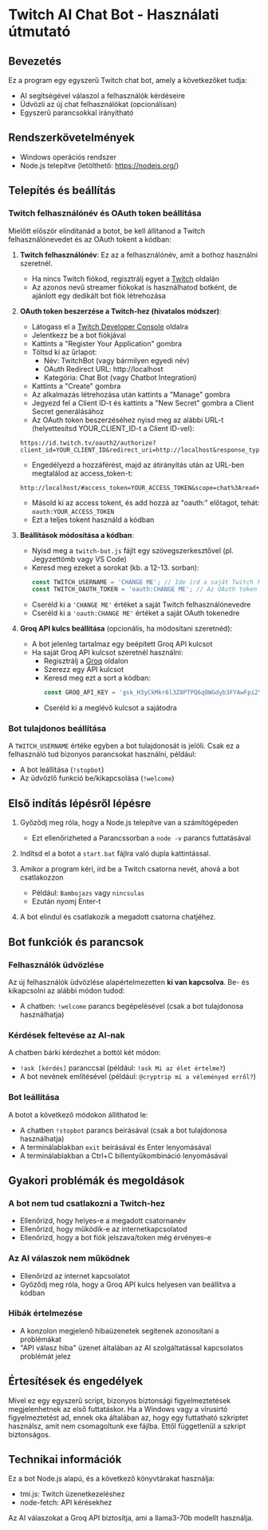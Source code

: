 # Twitch AI Chat Bot - Használati útmutató

## Bevezetés

Ez a program egy egyszerű Twitch chat bot, amely a következőket tudja:
- AI segítségével válaszol a felhasználók kérdéseire
- Üdvözli az új chat felhasználókat (opcionálisan)
- Egyszerű parancsokkal irányítható

## Rendszerkövetelmények

- Windows operációs rendszer
- Node.js telepítve (letölthető: https://nodejs.org/)

## Telepítés és beállítás

### Twitch felhasználónév és OAuth token beállítása

Mielőtt először elindítanád a botot, be kell állítanod a Twitch felhasználónevedet és az OAuth tokent a kódban:

1. **Twitch felhasználónév**: Ez az a felhasználónév, amit a bothoz használni szeretnél.
   - Ha nincs Twitch fiókod, regisztrálj egyet a [Twitch](https://www.twitch.tv/signup) oldalán
   - Az azonos nevű streamer fiókokat is használhatod botként, de ajánlott egy dedikált bot fiók létrehozása

2. **OAuth token beszerzése a Twitch-hez (hivatalos módszer)**:
   - Látogass el a [Twitch Developer Console](https://dev.twitch.tv/console/apps) oldalra
   - Jelentkezz be a bot fiókjával
   - Kattints a "Register Your Application" gombra
   - Töltsd ki az űrlapot:
     - Név: TwitchBot (vagy bármilyen egyedi név)
     - OAuth Redirect URL: http://localhost
     - Kategória: Chat Bot (vagy Chatbot Integration)
   - Kattints a "Create" gombra
   - Az alkalmazás létrehozása után kattints a "Manage" gombra
   - Jegyezd fel a Client ID-t és kattints a "New Secret" gombra a Client Secret generálásához
   - Az OAuth token beszerzéséhez nyisd meg az alábbi URL-t (helyettesítsd YOUR_CLIENT_ID-t a Client ID-vel):
   ```
   https://id.twitch.tv/oauth2/authorize?client_id=YOUR_CLIENT_ID&redirect_uri=http://localhost&response_type=token&scope=chat:read+chat:edit
   ```
   - Engedélyezd a hozzáférést, majd az átirányítás után az URL-ben megtalálod az access_token-t:
   ```
   http://localhost/#access_token=YOUR_ACCESS_TOKEN&scope=chat%3Aread+chat%3Aedit&token_type=bearer
   ```
   - Másold ki az access tokent, és add hozzá az "oauth:" előtagot, tehát: `oauth:YOUR_ACCESS_TOKEN`
   - Ezt a teljes tokent használd a kódban

3. **Beállítások módosítása a kódban**:
   - Nyisd meg a `twitch-bot.js` fájlt egy szövegszerkesztővel (pl. Jegyzettömb vagy VS Code)
   - Keresd meg ezeket a sorokat (kb. a 12-13. sorban):
     ```javascript
     const TWITCH_USERNAME = 'CHANGE ME'; // Ide írd a saját Twitch felhasználónevedet
     const TWITCH_OAUTH_TOKEN = 'oauth:CHANGE ME'; // Az OAuth token
     ```
   - Cseréld ki a `'CHANGE ME'` értéket a saját Twitch felhasználónevedre
   - Cseréld ki a `'oauth:CHANGE ME'` értéket a saját OAuth tokenedre

4. **Groq API kulcs beállítása** (opcionális, ha módosítani szeretnéd):
   - A bot jelenleg tartalmaz egy beépített Groq API kulcsot
   - Ha saját Groq API kulcsot szeretnél használni:
     - Regisztrálj a [Groq](https://groq.com/) oldalon
     - Szerezz egy API kulcsot
     - Keresd meg ezt a sort a kódban:
       ```javascript
       const GROQ_API_KEY = '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';
       ```
     - Cseréld ki a meglévő kulcsot a sajátodra

### Bot tulajdonos beállítása

A `TWITCH_USERNAME` értéke egyben a bot tulajdonosát is jelöli. Csak ez a felhasználó tud bizonyos parancsokat használni, például:
- A bot leállítása (`!stopbot`)
- Az üdvözlő funkció be/kikapcsolása (`!welcome`)

## Első indítás lépésről lépésre

1. Győződj meg róla, hogy a Node.js telepítve van a számítógépeden
   - Ezt ellenőrizheted a Parancssorban a `node -v` parancs futtatásával

2. Indítsd el a botot a `start.bat` fájlra való dupla kattintással.

3. Amikor a program kéri, írd be a Twitch csatorna nevét, ahová a bot csatlakozzon
   - Például: `Bambojazs` vagy `nincsulas`
   - Ezután nyomj Enter-t

4. A bot elindul és csatlakozik a megadott csatorna chatjéhez.

## Bot funkciók és parancsok

### Felhasználók üdvözlése

Az új felhasználók üdvözlése alapértelmezetten **ki van kapcsolva**. Be- és kikapcsolni az alábbi módon tudod:

- A chatben: `!welcome` parancs begépelésével (csak a bot tulajdonosa használhatja)

### Kérdések feltevése az AI-nak

A chatben bárki kérdezhet a bottól két módon:
- `!ask [kérdés]` paranccsal (például: `!ask Mi az élet értelme?`)
- A bot nevének említésével (például: `@cryptrip mi a véleményed erről?`)

### Bot leállítása

A botot a következő módokon állíthatod le:
- A chatben `!stopbot` parancs beírásával (csak a bot tulajdonosa használhatja)
- A terminálablakban `exit` beírásával és Enter lenyomásával
- A terminálablakban a Ctrl+C billentyűkombináció lenyomásával

## Gyakori problémák és megoldások

### A bot nem tud csatlakozni a Twitch-hez
- Ellenőrizd, hogy helyes-e a megadott csatornanév
- Ellenőrizd, hogy működik-e az internetkapcsolatod
- Ellenőrizd, hogy a bot fiók jelszava/token még érvényes-e

### Az AI válaszok nem működnek
- Ellenőrizd az internet kapcsolatot
- Győződj meg róla, hogy a Groq API kulcs helyesen van beállítva a kódban

### Hibák értelmezése
- A konzolon megjelenő hibaüzenetek segítenek azonosítani a problémákat
- "API válasz hiba" üzenet általában az AI szolgáltatással kapcsolatos problémát jelez

## Értesítések és engedélyek

Mivel ez egy egyszerű script, bizonyos biztonsági figyelmeztetések megjelenhetnek az első futtatáskor. Ha a Windows vagy a vírusirtó figyelmeztetést ad, ennek oka általában az, hogy egy futtatható szkriptet használsz, amit nem csomagoltunk exe fájlba. Ettől függetlenül a szkript biztonságos.

## Technikai információk

Ez a bot Node.js alapú, és a következő könyvtárakat használja:
- tmi.js: Twitch üzenetkezeléshez
- node-fetch: API kérésekhez

Az AI válaszokat a Groq API biztosítja, ami a llama3-70b modellt használja.